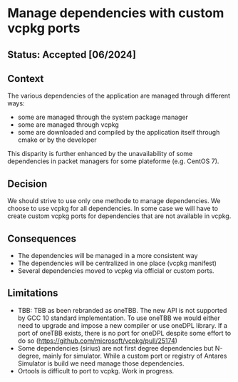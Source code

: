# Manage dependencies with custom vcpkg ports

## Status: Accepted [06/2024]


## Context

The various dependencies of the application are managed through different ways:
- some are managed through the system package manager
- some are managed through vcpkg
- some are downloaded and compiled by the application itself through cmake or by the developer

This disparity is further enhanced by the unavailability of some dependencies in packet managers for some plateforme (e.g. CentOS 7).

## Decision

We should strive to use only one methode to manage dependencies. We choose to use vcpkg for all dependencies.
In some case we will have to create custom vcpkg ports for dependencies that are not available in vcpkg.

## Consequences

- The dependencies will be managed in a more consistent way
- The dependencies will be centralized in one place (vcpkg manifest)
- Several dependencies moved to vcpkg via official or custom ports.

## Limitations

- TBB: TBB as been rebranded as oneTBB. The new API is not supported by GCC 10 standard implementation.
To use oneTBB we would either need to upgrade and impose a new compiler or use oneDPL library.
If a port of oneTBB exists, there is no port for oneDPL despite some effort to do so (https://github.com/microsoft/vcpkg/pull/25174)
- Some dependencies (sirius) are not first degree dependencies but N-degree, mainly for simulator. While a custom port or registry of Antares Simulator is build
we need manage those dependencies.
- Ortools is difficult to port to vcpkg. Work in progress.